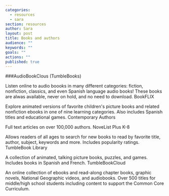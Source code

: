 ```yaml
---
categories: 
  - resources
  - sara
section: resources
author: Sara
layout: post
title: Books and authors
audience: ""
keywords: ""
goals: ""
actions: ""
published: true
---
```


###AudioBookClous (TumbleBooks)

Listen online to audio boooks in many different categories: fiction, nonfiction, classics, and even Spanish language audio books! These books are alwas available, never on hold, and no need to download.
BookFLIX

Explore animated versions of favorite children's picture books and related nonfiction ebooks in one of nine learning categories. Also includes Spanish titles and educational games.
Contemporary Authors

Full text articles on over 100,000 authors.
NoveList Plus K-8

Allows readers of all ages to search for new books to read by favorite title, author, subject, keywords and more. Includes popularity ratings.
TumbleBook Library

A collection of animated, talking picture books, puzzles, and games. Includes books in Spanish and French.
TumbleBookCloud

An online collection of ebooks and read-along chapter books, graphic novels, National Geographic videos, and audiobooks. Over 500 titles for middle/high school students including content to support the Common Core Curriculum.





